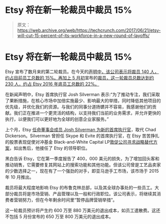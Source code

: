 # Etsy 将在新一轮裁员中裁员 15% 

> 原文：<https://web.archive.org/web/https://techcrunch.com/2017/06/21/etsy-will-cut-15-percent-of-its-workforce-in-a-new-round-of-layoffs/>

# Etsy 将在新一轮裁员中裁员 15%

Etsy 宣布了数月来的第二轮裁员。在今天的[声明中，该公司表示将裁员 140 人，约占目前员工总数的 15%。再加上 5 月初](https://web.archive.org/web/20221209171856/https://investors.etsy.com/news-and-events/press-releases/2017/06-21-2017-141246830)宣布的[裁员，这一轮裁员总数达到约 230 人，约占 Etsy 2016 年底员工总数的 22%。](https://web.archive.org/web/20221209171856/https://investors.etsy.com/news-and-events/press-releases/2017/05-02-2017-211356003)

在新闻声明中，Etsy 首席执行官 Josh Silverman 表示:“为了推动专注，我们采取了果断措施，在核心市场中加倍实施最少、影响最大的举措，同时降低其他项目的优先级，并优化我们的资源。与我们的同事分道扬镳并不容易，我感谢他们的贡献。我们正在推进一个更灵活的结构，以支持我们当前的业务需求，并允许更快的执行，以便我们可以更好地为全球的创意企业家服务。”

上个月，Etsy [任命董事会成员 Josh Silverman 为新的首席执行官](https://web.archive.org/web/20221209171856/https://beta.techcrunch.com/2017/05/02/etsy-new-ceo/)，取代 Chad Dickerson。Silverman 曾担任 Skype 和 Evite 的首席执行官，在 Etsy 苦苦挣扎的股票表现促使对冲基金 Black-and-White Capital LP[敦促公司寻求战略替代方案](https://web.archive.org/web/20221209171856/https://www.bloomberg.com/news/articles/2017-05-02/etsy-targeted-by-black-and-white-for-review-including-a-sale-j27lci7g)，如出售后，他接任了 Etsy 的领导职位。

黑白告诉 Etsy，它在第一季度报告了 400，000 美元的损失，为了增加回头客和推动销售，它需要修复其网站上的搜索功能和其他功能。但该公司曾是工艺品卖家的少数选择之一，现在有了一个强劲的对手，即亚马逊手工市场，该市场于 2015 年 10 月推出。

裁员将最大程度地影响 Etsy 的布鲁克林总部，以及其全球办事处的一些员工。大部分裁员将是市场营销、产品管理以及一般和行政职位。该公司表示，将继续其消费者营销努力，但在今年剩余时间里“暂停品牌营销举措”。

这一轮裁员预计将产生约 600 万至 880 万美元的退出成本，如员工遣散费。这还不包括 5 月份宣布的 650 万至 800 万美元的退出成本。